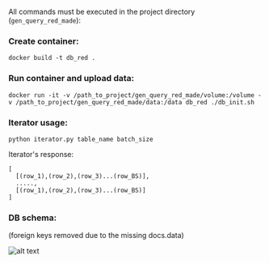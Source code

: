 All commands must be executed in the project directory (``gen_query_red_made``):

### Create container:
``docker build -t db_red .``

### Run container and upload data:
``docker run -it -v /path_to_project/gen_query_red_made/volume:/volume -v /path_to_project/gen_query_red_made/data:/data db_red ./db_init.sh``

### Iterator usage:
``python iterator.py table_name batch_size``

Iterator's response:
```
[
  [(row_1),(row_2),(row_3)...(row_BS)],
  .....,
  [(row_1),(row_2),(row_3)...(row_BS)]
]
```

### DB schema:
(foreign keys removed due to the missing docs.data)

![alt text](https://user-images.githubusercontent.com/21123064/234038422-e6a3fe0b-1160-48a8-a01e-96dfe6f86af5.png)
